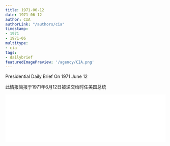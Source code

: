 ```yaml
---
title: 1971-06-12
date: 1971-06-12
author: CIA 
authorLink: "/authors/cia"
timestamp: 
- 1971
- 1971-06
multitype: 
- cia
tags: 
- dailybrief
featuredImagePreview: '/agency/CIA.png'
---
```



Presidential Daily Brief On 1971 June 12

此情报简报于1971年6月12日被递交给时任美国总统

<!--more-->





<div id="over" style="width:100%; overflow:hidden"> <iframe id="sFrame" name="sFrame" frameborder="no" border="0"  allowfullscreen marginwidth="0" scrolling="no" src = " /CIA/1971-06-12.html "  style = " position:absulute; width: 806px; top: 300;" > </iframe> </div>